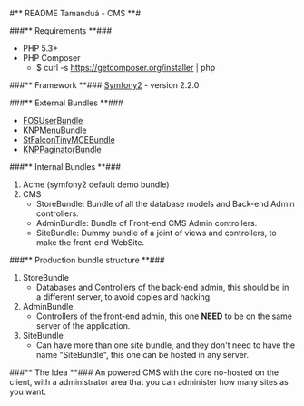 #** README Tamanduá - CMS **#

###** Requirements **###
 * PHP 5.3+
 * PHP Composer
    - $ curl -s https://getcomposer.org/installer | php

###** Framework **###
[Symfony2](http://symfony.com/]) - version 2.2.0

###** External Bundles **###
 * [FOSUserBundle](https://github.com/FriendsOfSymfony/FOSUserBundle)
 * [KNPMenuBundle](https://github.com/KnpLabs/KnpMenuBundle)
 * [StFalconTinyMCEBundle](https://github.com/stfalcon/TinymceBundle)
 * [KNPPaginatorBundle](https://github.com/KnpLabs/KnpPaginatorBundle)

###** Internal Bundles **###
 1. Acme (symfony2 default demo bundle)
 2. CMS
    - StoreBundle: Bundle of all the database models and Back-end Admin controllers.
    - AdminBundle: Bundle of Front-end CMS Admin controllers.
    - SiteBundle: Dummy bundle of a joint of views and controllers, to make the front-end WebSite.

###** Production bundle structure **###
 1. StoreBundle
    - Databases and Controllers of the back-end admin, this should be in a different server, to avoid copies and hacking.
 2. AdminBundle
    - Controllers of the front-end admin, this one **NEED** to be on the same server of the application.
 3. SiteBundle
    - Can have more than one site bundle, and they don't need to have the name "SiteBundle", this one can be hosted in any server.

###** The Idea **###
An powered CMS with the core no-hosted on the client, with a administrator area that you can administer how many sites as you want.
